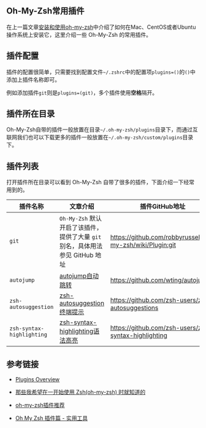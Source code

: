 ## Oh-My-Zsh常用插件

在上一篇文章[安装和使用oh-my-zsh](/others/install-and-use-oh-my-zsh.md)中介绍了如何在Mac、CentOS或者Ubuntu操作系统上安装它，这里介绍一些 Oh-My-Zsh 的常用插件。

## 插件配置

插件的配置很简单，只需要找到配置文件`~/.zshrc`中的配置项`plugins=()`的`()`中添加上插件名称即可。

例如添加插件`git`则是`plugins=(git)`，多个插件使用**空格**隔开。

## 插件所在目录

Oh-My-Zsh自带的插件一般放置在目录`~/.oh-my-zsh/plugins`目录下，而通过互联网我们也可以下载更多的插件一般放置在`~/.oh-my-zsh/custom/plugins`目录下。

## 插件列表

打开插件所在目录可以看到 Oh-My-Zsh 自带了很多的插件，下面介绍一下经常用到的。

插件名称 | 文章介绍 | 插件GitHub地址
---- | ---- | ----
`git` | `Oh-My-Zsh` 默认开启了该插件，提供了大量 `git` 别名，具体用法参见 GitHub 地址 | https://github.com/robbyrussell/oh-my-zsh/wiki/Plugin:git
 `autojump` | [autojump自动跳转](/others/how-to-use-autojump-plugin.md) | https://github.com/wting/autojump
 `zsh-autosuggestion` | [zsh-autosuggestion终端提示](/others/how-to-use-zsh-autosuggestion-plugin.md) | https://github.com/zsh-users/zsh-autosuggestions
 `zsh-syntax-highlighting` | [zsh-syntax-highlighting语法高亮](/others/how-to-use-zsh-syntax-highlighting-plugin.md) | https://github.com/zsh-users/zsh-syntax-highlighting


## 参考链接

- [Plugins Overview](https://github.com/robbyrussell/oh-my-zsh/wiki/Plugins-Overview)

- [那些我希望在一开始使用 Zsh(oh-my-zsh) 时就知道的](https://segmentfault.com/a/1190000002658335)

- [oh-my-zsh插件推荐](https://www.jianshu.com/p/9189eac3e52d)

- [Oh My Zsh 插件篇 - 实用工具](https://swiftcafe.io/2015/12/04/omz-plugin/)
